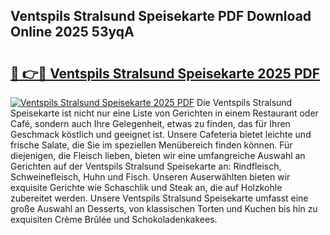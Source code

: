 ## Ventspils Stralsund Speisekarte PDF Download Online 2025 53yqA

# <h2><a href="http://gc9mtvi.nevu.top/?p=Ventspils+Stralsund+Speisekarte">🔗 👉🔴 Ventspils Stralsund Speisekarte 2025 PDF</a></h2>

[![Ventspils Stralsund Speisekarte 2025 PDF](https://i.imgur.com/dBaPXMq.png)](http://gc9mtvi.nevu.top/?p=Ventspils+Stralsund+Speisekarte)
Die Ventspils Stralsund Speisekarte ist nicht nur eine Liste von Gerichten in einem Restaurant oder Café, sondern auch Ihre Gelegenheit, etwas zu finden, das für Ihren Geschmack köstlich und geeignet ist. Unsere Cafeteria bietet leichte und frische Salate, die Sie im speziellen Menübereich finden können. Für diejenigen, die Fleisch lieben, bieten wir eine umfangreiche Auswahl an Gerichten auf der Ventspils Stralsund Speisekarte an: Rindfleisch, Schweinefleisch, Huhn und Fisch. Unseren Auserwählten bieten wir exquisite Gerichte wie Schaschlik und Steak an, die auf Holzkohle zubereitet werden. Unsere Ventspils Stralsund Speisekarte umfasst eine große Auswahl an Desserts, von klassischen Torten und Kuchen bis hin zu exquisiten Crème Brûlée und Schokoladenkakees.
